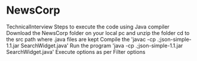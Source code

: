 # NewsCorp
TechnicalInterview
Steps to execute the code using Java compiler
Download the NewsCorp folder on your local pc and unzip the folder
cd to the src path where .java files are kept
Compile the 'javac -cp .;json-simple-1.1.jar SearchWidget.java'
Run the program 'java -cp .;json-simple-1.1.jar SearchWidget.java'
Execute options as per Filter options
